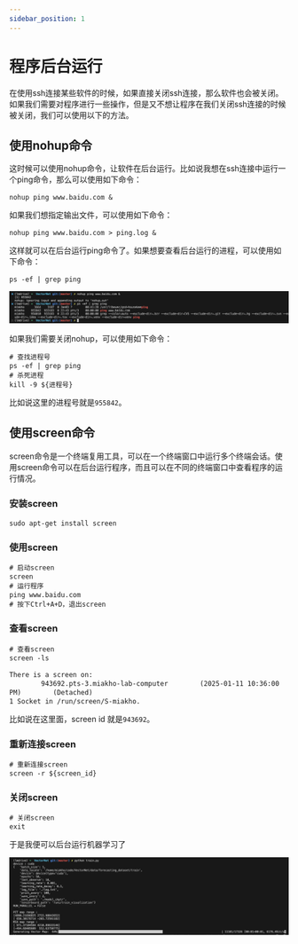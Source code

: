 ```yaml
---
sidebar_position: 1
---
```


# 程序后台运行 

在使用ssh连接某些软件的时候，如果直接关闭ssh连接，那么软件也会被关闭。如果我们需要对程序进行一些操作，但是又不想让程序在我们关闭ssh连接的时候被关闭，我们可以使用以下的方法。

## 使用nohup命令

这时候可以使用nohup命令，让软件在后台运行。比如说我想在ssh连接中运行一个ping命令，那么可以使用如下命令：

```shell
nohup ping www.baidu.com &
```

如果我们想指定输出文件，可以使用如下命令：

```shell
nohup ping www.baidu.com > ping.log &
```

这样就可以在后台运行ping命令了。如果想要查看后台运行的进程，可以使用如下命令：

```shell
ps -ef | grep ping
```

![nohup](./img/nohup.png)

如果我们需要关闭nohup，可以使用如下命令：

```shell
# 查找进程号
ps -ef | grep ping
# 杀死进程
kill -9 ${进程号}
```

比如说这里的进程号就是`955842`。

## 使用screen命令

screen命令是一个终端复用工具，可以在一个终端窗口中运行多个终端会话。使用screen命令可以在后台运行程序，而且可以在不同的终端窗口中查看程序的运行情况。

### 安装screen

```shell
sudo apt-get install screen
```

### 使用screen

```shell
# 启动screen
screen
# 运行程序
ping www.baidu.com
# 按下Ctrl+A+D，退出screen
```

### 查看screen

```shell
# 查看screen
screen -ls
```

```text
There is a screen on:
        943692.pts-3.miakho-lab-computer        (2025-01-11 10:36:00 PM)        (Detached)
1 Socket in /run/screen/S-miakho.
```

比如说在这里面，screen id 就是`943692`。

### 重新连接screen

```shell
# 重新连接screen
screen -r ${screen_id}
```

### 关闭screen

```shell
# 关闭screen
exit
```

于是我便可以后台运行机器学习了

![screen on machine learning](./img/screen.png)
